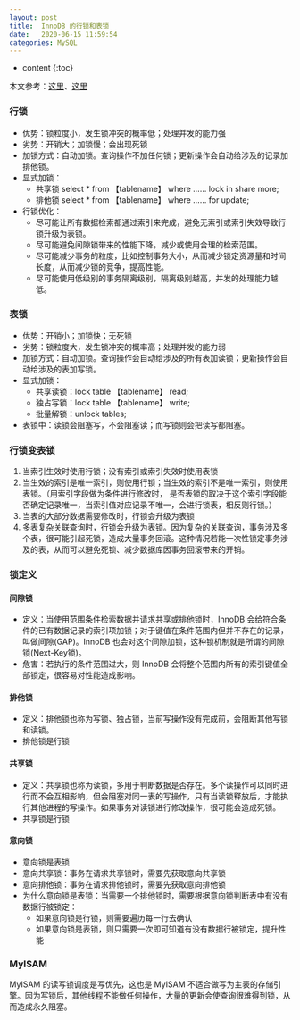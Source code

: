 ```yaml
---
layout: post
title:  InnoDB 的行锁和表锁
date:   2020-06-15 11:59:54
categories: MySQL
---
```


* content
{:toc}

本文参考：[这里](https://blog.csdn.net/luzhensmart/article/details/81675527)、[这里](https://blog.csdn.net/xts5701046/article/details/81395958)

### 行锁

* 优势：锁粒度小，发生锁冲突的概率低；处理并发的能力强
* 劣势：开销大；加锁慢；会出现死锁
* 加锁方式：自动加锁。查询操作不加任何锁；更新操作会自动给涉及的记录加排他锁。
* 显式加锁：
	* 共享锁 select * from 【tablename】 where …… lock in share more;
	* 排他锁 select * from 【tablename】 where …… for update;
* 行锁优化：
	* 尽可能让所有数据检索都通过索引来完成，避免无索引或索引失效导致行锁升级为表锁。
	* 尽可能避免间隙锁带来的性能下降，减少或使用合理的检索范围。
	* 尽可能减少事务的粒度，比如控制事务大小，从而减少锁定资源量和时间长度，从而减少锁的竞争，提高性能。
	* 尽可能使用低级别的事务隔离级别，隔离级别越高，并发的处理能力越低。

### 表锁

* 优势：开销小；加锁快；无死锁
* 劣势：锁粒度大，发生锁冲突的概率高；处理并发的能力弱
* 加锁方式：自动加锁。查询操作会自动给涉及的所有表加读锁；更新操作会自动给涉及的表加写锁。
* 显式加锁：
	* 共享读锁：lock table 【tablename】 read;
	* 独占写锁：lock table 【tablename】 write;
	* 批量解锁：unlock tables;
* 表锁中：读锁会阻塞写，不会阻塞读；而写锁则会把读写都阻塞。

### 行锁变表锁

1. 当索引生效时使用行锁；没有索引或索引失效时使用表锁
2. 当生效的索引是唯一索引，则使用行锁；当生效的索引不是唯一索引，则使用表锁。（用索引字段做为条件进行修改时， 是否表锁的取决于这个索引字段能否确定记录唯一，当索引值对应记录不唯一，会进行锁表，相反则行锁。）
3. 当表的大部分数据需要修改时，行锁会升级为表锁
4. 多表复杂关联查询时，行锁会升级为表锁。因为复杂的关联查询，事务涉及多个表，很可能引起死锁，造成大量事务回滚。这种情况若能一次性锁定事务涉及的表，从而可以避免死锁、减少数据库因事务回滚带来的开销。

### 锁定义

#### 间隙锁

* 定义：当使用范围条件检索数据并请求共享或排他锁时，InnoDB 会给符合条件的已有数据记录的索引项加锁；对于键值在条件范围内但并不存在的记录，叫做间隙(GAP)。InnoDB 也会对这个间隙加锁，这种锁机制就是所谓的间隙锁(Next-Key锁)。
* 危害：若执行的条件范围过大，则 InnoDB 会将整个范围内所有的索引键值全部锁定，很容易对性能造成影响。

#### 排他锁

* 定义：排他锁也称为写锁、独占锁，当前写操作没有完成前，会阻断其他写锁和读锁。
* 排他锁是行锁

#### 共享锁

* 定义：共享锁也称为读锁，多用于判断数据是否存在。多个读操作可以同时进行而不会互相影响，但会阻塞对同一表的写操作，只有当读锁释放后，才能执行其他进程的写操作。如果事务对读锁进行修改操作，很可能会造成死锁。
* 共享锁是行锁

#### 意向锁

* 意向锁是表锁
* 意向共享锁：事务在请求共享锁时，需要先获取意向共享锁
* 意向排他锁：事务在请求排他锁时，需要先获取意向排他锁
* 为什么意向锁是表锁：当需要一个排他锁时，需要根据意向锁判断表中有没有数据行被锁定：
	* 如果意向锁是行锁，则需要遍历每一行去确认
	* 如果意向锁是表锁，则只需要一次即可知道有没有数据行被锁定，提升性能

### MyISAM

MyISAM 的读写锁调度是写优先，这也是 MyISAM 不适合做写为主表的存储引擎。因为写锁后，其他线程不能做任何操作，大量的更新会使查询很难得到锁，从而造成永久阻塞。
